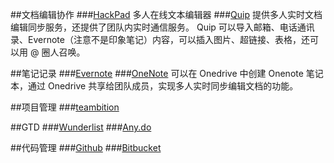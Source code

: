 
##文档编辑协作
###[HackPad](https://www.hackpad.com)
多人在线文本编辑器
###[Quip](https://quip.com/)
提供多人实时文档编辑同步服务，还提供了团队内实时通信服务。
Quip 可以导入邮箱、电话通讯录、Evernote（注意不是印象笔记）内容，可以插入图片、超链接、表格，还可以用 @ 圈人召唤。

##笔记记录
###[Evernote](https://evernote.com/)
###[OneNote](http://www.onenote.com/)
可以在 Onedrive 中创建 Onenote 笔记本，通过 Onedrive 共享给团队成员，实现多人实时同步编辑文档的功能。

##项目管理
###[teambition](https://www.teambition.com)

##GTD
###[Wunderlist](https://www.wunderlist.com)
###[Any.do](http://www.any.do/anydo)

##代码管理
###[Github](https://github.com/)
###[Bitbucket](https://bitbucket.org/)